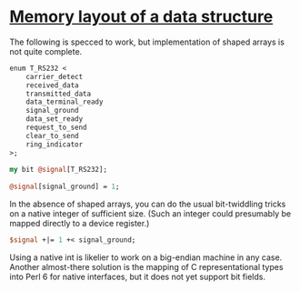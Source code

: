 [1]: https://rosettacode.org/wiki/Memory_layout_of_a_data_structure

# [Memory layout of a data structure][1]

The following is specced to work, but implementation of shaped arrays is not quite complete.

```perl
enum T_RS232 <
    carrier_detect
    received_data
    transmitted_data
    data_terminal_ready
    signal_ground
    data_set_ready
    request_to_send
    clear_to_send
    ring_indicator
>;
 
my bit @signal[T_RS232];
 
@signal[signal_ground] = 1;
```


In the absence of shaped arrays, you can do the usual bit-twiddling tricks on a native integer of sufficient size. (Such an integer could presumably be mapped directly to a device register.)

```perl
$signal +|= 1 +< signal_ground;
```


Using a native int is likelier to work on a big-endian machine in any case. Another almost-there solution is the mapping of C representational types into Perl 6 for native interfaces, but it does not yet support bit fields.